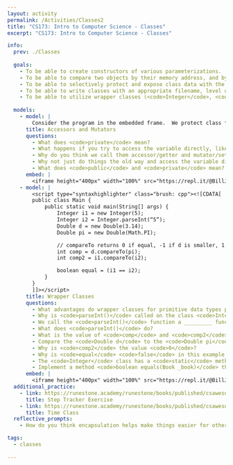 ```yaml
---
layout: activity
permalink: /Activities/Classes2
title: "CS173: Intro to Computer Science - Classes"
excerpt: "CS173: Intro to Computer Science - Classes"

info:
  prev: ./Classes 
  
  goals: 
    - To be able to create constructors of various parameterizations.
    - To be able to compare two objects by their memory address, and by their underlying data through accessors or through an <code>equals()</code> method.
    - To be able to selectively protect and expose class data with the <code>public</code> and <code>private</code> keywords, and write accessors and mutators to interface with objects of the class.
    - To be able to write classes with an appropriate filename, level of abstraction, and encapsulation.
    - To be able to utilize wrapper classes (<code>Integer</code>, <code>Double</code>) to enable functionality upon the primitive types.
    
  models:
    - model: |
        Consider the program in the embedded frame.  We protect class fields through <strong>encapsulation</strong>, which allows us to hide fields from manipulation by other classes or main().  In the prior examples, it is possible to set the number of pages of a book to be a negative value.  Using encapsulation, we can help ensure that fields are set correctly by enforcing preconditions, by marking fields and methods as <code>public</code> or <code>private</code>.
      title: Accessors and Mutators
      questions:
        - What does <code>private</code> mean?  
        - What happens if you try to access the variable directly, like <code>b1.pages = 10</code>?
        - Why do you think we call them accessor/getter and mutator/setter functions?
        - Why not just do things the old way and access the variable directly, rather than using accessors and mutators?
        - What does <code>public</code> and <code>private</code> mean?  
      embed: |
        <iframe height="400px" width="100%" src="https://repl.it/@BillJr99/JavaAccessorMutatorExample?lite=true" scrolling="no" frameborder="no" allowtransparency="true" allowfullscreen="true" sandbox="allow-forms allow-pointer-lock allow-popups allow-same-origin allow-scripts allow-modals"></iframe> 
    - model: |
        <script type="syntaxhighlighter" class="brush: cpp"><![CDATA[
        public class Main {
            public static void main(String[] args) {
                Integer i1 = new Integer(5);
                Integer i2 = Integer.parseInt(“5”);
                Double d = new Double(3.14);
                Double pi = new Double(Math.PI);

                // compareTo returns 0 if equal, -1 if d is smaller, 1 if d is larger
                int comp = d.compareTo(pi); 
                int comp2 = i1.compareTo(i2);

                boolean equal = (i1 == i2);
            }
        }
        ]]></script>     
      title: Wrapper Classes
      questions:
        - What advantages do wrapper classes for primitive data types provide over simply using the primitives directly?
        - Why is <code>parseInt()</code> called on the class <code>Integer</code>, rather than on an object (like <code>i1</code>)?
        - We call the <code>parseInt()</code> function a _________ function, because it exists within a class context rather than a specific object instance.
        - What does <code>parseInt()</code> do?
        - What is the value of <code>comp</code> and <code>comp2</code>?  Why?
        - Compare the <code>Double d</code> to the <code>Double pi</code> in the example above.  Why is <code>3.14</code> less than <code>Math.PI</code>?
        - Why is <code>comp2</code> the value <code>0</code>?
        - Why is <code>equal</code> <code>false</code> in this example, when <code>i1</code> and <code>i2</code> have the same value <code>5</code>?
        - The <code>Integer</code> class has a <code>static</code> method <code>intValue()</code>.  How might you use that to compare the underlying field values of the Integer objects <code>i1</code> and <code>i2</code> in order to correct the line <code>boolean equal = (i1 == i2);</code>?    
        - Implement a method <code>boolean equals(Book _book)</code> that returns <code>true</code> if the title and author of <code>_book</code> is the same as the title and author of the Book object on which equals is called (in other words, <code>this</code>).
      embed: |
        <iframe height="400px" width="100%" src="https://repl.it/@BillJr99/JavaAccessorMutatorExample?lite=true" scrolling="no" frameborder="no" allowtransparency="true" allowfullscreen="true" sandbox="allow-forms allow-pointer-lock allow-popups allow-same-origin allow-scripts allow-modals"></iframe>         
  additional_practice:
    - link: https://runestone.academy/runestone/books/published/csawesome/Unit5-Writing-Classes/FRQstepTracker.html
      title: Step Tracker Exercise
    - link: https://runestone.academy/runestone/books/published/csawesome/Unit5-Writing-Classes/timeFRQ.html
      title: Time Class
  reflective_prompts:
    - How do you think encapsulation helps make things easier for other programmers to use our code?

tags:
  - classes
  
---
```



